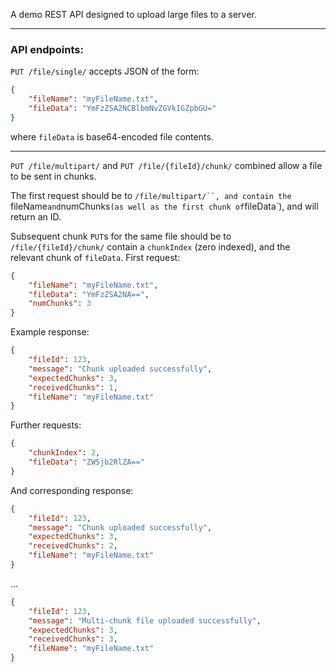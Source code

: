 A demo REST API designed to upload large files to a server.

---

### API endpoints:

`PUT /file/single/` accepts JSON of the form:
```json
{
    "fileName": "myFileName.txt",
    "fileData": "YmFzZSA2NCBlbmNvZGVkIGZpbGU="
}
``` 
where `fileData` is base64-encoded file contents.

---

`PUT /file/multipart/` and `PUT /file/{fileId}/chunk/` combined allow a file to be sent in chunks. 

The first request should be to `/file/multipart/``, and contain the `fileName` and `numChunks` (as well as the first chunk of `fileData`), and will return an ID. 

Subsequent chunk `PUT`s for the same file should be to `/file/{fileId}/chunk/` contain a `chunkIndex` (zero indexed), and the relevant chunk of `fileData`.
First request:
```json
{
    "fileName": "myFileName.txt",
    "fileData": "YmFzZSA2NA==",
    "numChunks": 3
}
```
Example response:
```json
{
    "fileId": 123,
    "message": "Chunk uploaded successfully",
    "expectedChunks": 3,
    "receivedChunks": 1,
    "fileName": "myFileName.txt"
}
```
Further requests:
```json
{
    "chunkIndex": 2,
    "fileData": "ZW5jb2RlZA=="
}
```
And corresponding response:
```json
{
    "fileId": 123,
    "message": "Chunk uploaded successfully",
    "expectedChunks": 3,
    "receivedChunks": 2,
    "fileName": "myFileName.txt"
}
```
...
```json
{
    "fileId": 123,
    "message": "Multi-chunk file uploaded successfully",
    "expectedChunks": 3,
    "receivedChunks": 3,
    "fileName": "myFileName.txt"
}
```